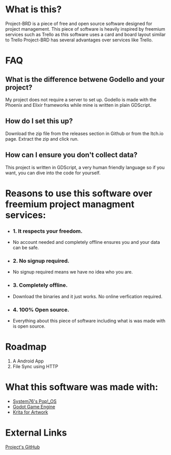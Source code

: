 # What is this?
Project-BRD is a piece of free and open source software designed for project management. This piece of software is heavily inspired by freemium services such as Trello as this software uses a card and board layout similar to Trello Project-BRD has several advantages over services like Trello.

# FAQ
## What is the difference betwene Godello and your project?
My project does not require a server to set up. Godello is made with the Phoenix and Elixir frameworks while mine is written in plain GDScript.

## How do I set this up?
Download the zip file from the releases section in Github or from the Itch.io page. Extract the zip and click run.

## How can I ensure you don't collect data?
This project is written in GDScript, a very human friendly language so if you want, you can dive into the code for yourself.

# Reasons to use this software over freemium project managment services:
<ul>
    <li><h3>1. It respects your freedom.</h3></li>
    <li>No account needed and completely offline ensures you and your data can be safe.</li>
    <li><h3>2. No signup required.</h3></li>
    <li>No signup required means we have no idea who you are.</li>
    <li><h3>3. Completely offline.</h3></li>
    <li>Download the binaries and it just works. No online verfication required.</li>
    <li><h3>4. 100% Open source.</h3></li>
    <li>Everything about this piece of software including what is was made with is open source.</li>
</ul>

# Roadmap
1. A Android App
2. File Sync using HTTP

# What this software was made with:
<ul>
    <li><a href="https://pop.system76.com/">System76's Pop!_OS</a></li>
    <li><a href="https://godotengine.org/">Godot Game Engine</a></li>
    <li><a href="https://krita.org/en/">Krita for Artwork</a></li>
</ul>

# External Links
<a href="https://github.com/FunNoober/Project-BRD">Project's GitHub</a>